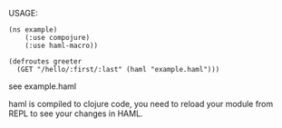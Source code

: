 USAGE:

    (ns example)
        (:use compojure)
        (:use haml-macro))

    (defroutes greeter
      (GET "/hello/:first/:last" (haml "example.haml")))

see example.haml



haml is compiled to clojure code, you need to reload your module from REPL to see your changes in HAML.

